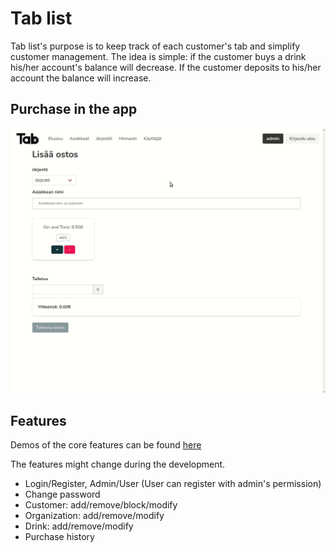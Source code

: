 # Tab list

Tab list's purpose is to keep track of each customer's tab and simplify customer management. The idea is simple: if the customer buys a drink his/her account's balance will decrease. If the customer deposits to his/her account the balance will increase.

## Purchase in the app

![Ordering gif](./docs/gif/ordering.gif)

## Features

Demos of the core features can be found [here](./docs/instructions.md)

The features might change during the development.

- Login/Register, Admin/User (User can register with admin's permission)
- Change password
- Customer: add/remove/block/modify
- Organization: add/remove/modify
- Drink: add/remove/modify
- Purchase history
